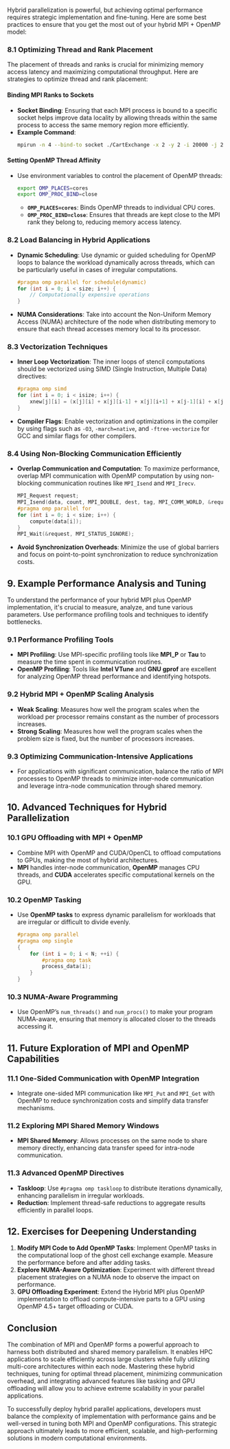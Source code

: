Hybrid parallelization is powerful, but achieving optimal performance requires strategic implementation and fine-tuning. Here are some best practices to ensure that you get the most out of your hybrid MPI + OpenMP model:

### **8.1 Optimizing Thread and Rank Placement**
The placement of threads and ranks is crucial for minimizing memory access latency and maximizing computational throughput. Here are strategies to optimize thread and rank placement:

#### **Binding MPI Ranks to Sockets**
- **Socket Binding**: Ensuring that each MPI process is bound to a specific socket helps improve data locality by allowing threads within the same process to access the same memory region more efficiently.
- **Example Command**:
  ```bash
  mpirun -n 4 --bind-to socket ./CartExchange -x 2 -y 2 -i 20000 -j 20000 -h 2 -t -c
  ```

#### **Setting OpenMP Thread Affinity**
- Use environment variables to control the placement of OpenMP threads:
  ```bash
  export OMP_PLACES=cores
  export OMP_PROC_BIND=close
  ```
  - **`OMP_PLACES=cores`**: Binds OpenMP threads to individual CPU cores.
  - **`OMP_PROC_BIND=close`**: Ensures that threads are kept close to the MPI rank they belong to, reducing memory access latency.

### **8.2 Load Balancing in Hybrid Applications**

- **Dynamic Scheduling**: Use dynamic or guided scheduling for OpenMP loops to balance the workload dynamically across threads, which can be particularly useful in cases of irregular computations.
  ```c
  #pragma omp parallel for schedule(dynamic)
  for (int i = 0; i < size; i++) {
      // Computationally expensive operations
  }
  ```

- **NUMA Considerations**: Take into account the Non-Uniform Memory Access (NUMA) architecture of the node when distributing memory to ensure that each thread accesses memory local to its processor.

### **8.3 Vectorization Techniques**

- **Inner Loop Vectorization**: The inner loops of stencil computations should be vectorized using SIMD (Single Instruction, Multiple Data) directives:
  ```c
  #pragma omp simd
  for (int i = 0; i < isize; i++) {
      xnew[j][i] = (x[j][i] + x[j][i-1] + x[j][i+1] + x[j-1][i] + x[j+1][i]) / 5.0;
  }
  ```

- **Compiler Flags**: Enable vectorization and optimizations in the compiler by using flags such as `-O3`, `-march=native`, and `-ftree-vectorize` for GCC and similar flags for other compilers.

### **8.4 Using Non-Blocking Communication Efficiently**

- **Overlap Communication and Computation**: To maximize performance, overlap MPI communication with OpenMP computation by using non-blocking communication routines like `MPI_Isend` and `MPI_Irecv`.
  ```c
  MPI_Request request;
  MPI_Isend(data, count, MPI_DOUBLE, dest, tag, MPI_COMM_WORLD, &request);
  #pragma omp parallel for
  for (int i = 0; i < size; i++) {
      compute(data[i]);
  }
  MPI_Wait(&request, MPI_STATUS_IGNORE);
  ```

- **Avoid Synchronization Overheads**: Minimize the use of global barriers and focus on point-to-point synchronization to reduce synchronization costs.

## **9. Example Performance Analysis and Tuning**

To understand the performance of your hybrid MPI plus OpenMP implementation, it's crucial to measure, analyze, and tune various parameters. Use performance profiling tools and techniques to identify bottlenecks.

### **9.1 Performance Profiling Tools**

- **MPI Profiling**: Use MPI-specific profiling tools like **MPI_P** or **Tau** to measure the time spent in communication routines.
- **OpenMP Profiling**: Tools like **Intel VTune** and **GNU gprof** are excellent for analyzing OpenMP thread performance and identifying hotspots.

### **9.2 Hybrid MPI + OpenMP Scaling Analysis**

- **Weak Scaling**: Measures how well the program scales when the workload per processor remains constant as the number of processors increases.
- **Strong Scaling**: Measures how well the program scales when the problem size is fixed, but the number of processors increases.

### **9.3 Optimizing Communication-Intensive Applications**

- For applications with significant communication, balance the ratio of MPI processes to OpenMP threads to minimize inter-node communication and leverage intra-node communication through shared memory.

## **10. Advanced Techniques for Hybrid Parallelization**

### **10.1 GPU Offloading with MPI + OpenMP**

- Combine MPI with OpenMP and CUDA/OpenCL to offload computations to GPUs, making the most of hybrid architectures.
- **MPI** handles inter-node communication, **OpenMP** manages CPU threads, and **CUDA** accelerates specific computational kernels on the GPU.

### **10.2 OpenMP Tasking**

- Use **OpenMP tasks** to express dynamic parallelism for workloads that are irregular or difficult to divide evenly.
  ```c
  #pragma omp parallel
  #pragma omp single
  {
      for (int i = 0; i < N; ++i) {
          #pragma omp task
          process_data(i);
      }
  }
  ```

### **10.3 NUMA-Aware Programming**

- Use OpenMP’s `num_threads()` and `num_procs()` to make your program NUMA-aware, ensuring that memory is allocated closer to the threads accessing it.

## **11. Future Exploration of MPI and OpenMP Capabilities**

### **11.1 One-Sided Communication with OpenMP Integration**

- Integrate one-sided MPI communication like `MPI_Put` and `MPI_Get` with OpenMP to reduce synchronization costs and simplify data transfer mechanisms.

### **11.2 Exploring MPI Shared Memory Windows**

- **MPI Shared Memory**: Allows processes on the same node to share memory directly, enhancing data transfer speed for intra-node communication.

### **11.3 Advanced OpenMP Directives**

- **Taskloop**: Use `#pragma omp taskloop` to distribute iterations dynamically, enhancing parallelism in irregular workloads.
- **Reduction**: Implement thread-safe reductions to aggregate results efficiently in parallel loops.

## **12. Exercises for Deepening Understanding**

1. **Modify MPI Code to Add OpenMP Tasks**: Implement OpenMP tasks in the computational loop of the ghost cell exchange example. Measure the performance before and after adding tasks.
2. **Explore NUMA-Aware Optimization**: Experiment with different thread placement strategies on a NUMA node to observe the impact on performance.
3. **GPU Offloading Experiment**: Extend the Hybrid MPI plus OpenMP implementation to offload compute-intensive parts to a GPU using OpenMP 4.5+ target offloading or CUDA.

## **Conclusion**

The combination of MPI and OpenMP forms a powerful approach to harness both distributed and shared memory parallelism. It enables HPC applications to scale efficiently across large clusters while fully utilizing multi-core architectures within each node. Mastering these hybrid techniques, tuning for optimal thread placement, minimizing communication overhead, and integrating advanced features like tasking and GPU offloading will allow you to achieve extreme scalability in your parallel applications.

To successfully deploy hybrid parallel applications, developers must balance the complexity of implementation with performance gains and be well-versed in tuning both MPI and OpenMP configurations. This strategic approach ultimately leads to more efficient, scalable, and high-performing solutions in modern computational environments.